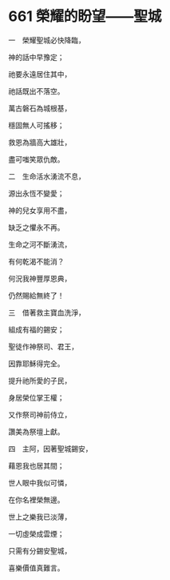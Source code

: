 # 661 榮耀的盼望——聖城

一　榮耀聖城必快降臨，

神的話中早豫定；

祂要永遠居住其中，

祂話既出不落空。

萬古磐石為城根基，

穩固無人可搖移；

救恩為牆高大雄壯，

盡可嗤笑眾仇敵。

二　生命活水湧流不息，

源出永恆不變愛；

神的兒女享用不盡，

缺乏之懼永不再。

生命之河不斷湧流，

有何乾渴不能消？

何況我神豐厚恩典，

仍然賜給無終了！

三　借著救主寶血洗淨，

組成有福的錫安；

聖徒作神祭司、君王，

因靠耶穌得完全。

提升祂所愛的子民，

身居榮位掌王權；

又作祭司神前侍立，

讚美為祭壇上獻。

四　主阿，因著聖城錫安，

藉恩我也居其間；

世人眼中我似可憐，

在你名裡榮無邊。

世上之樂我已淡薄，

一切虛榮成雲煙；

只需有分錫安聖城，

喜樂價值真難言。


